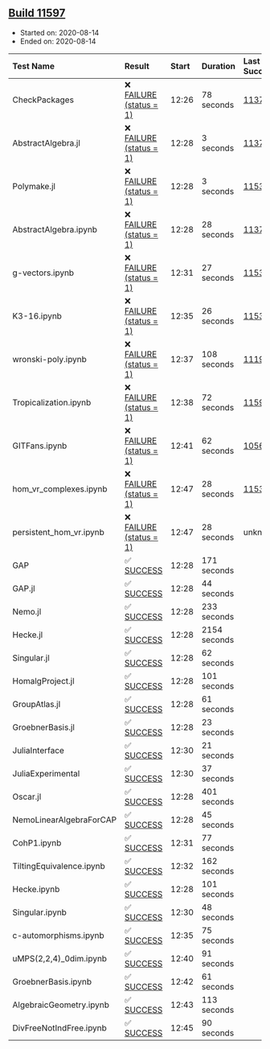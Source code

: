 ## [Build 11597](https://oscarci.mathematik.uni-kl.de/job/oscar/11597/)

* Started on: 2020-08-14
* Ended on: 2020-08-14

| Test Name    | Result | Start | Duration | Last Success | First Failure |
|:-------------|:-------|:------|:---------|:-------------|:--------------|
| CheckPackages | ❌ [FAILURE (status = 1)](https://oscarci.mathematik.uni-kl.de/job/oscar/11597/artifact/logs/build-11597/CheckPackages.log) | 12:26 | 78 seconds | [11376](https://oscarci.mathematik.uni-kl.de/job/oscar/11376/) | [11377](https://oscarci.mathematik.uni-kl.de/job/oscar/11377/) |
| AbstractAlgebra.jl | ❌ [FAILURE (status = 1)](https://oscarci.mathematik.uni-kl.de/job/oscar/11597/artifact/logs/build-11597/AbstractAlgebra.jl.log) | 12:28 | 3 seconds | [11376](https://oscarci.mathematik.uni-kl.de/job/oscar/11376/) | [11377](https://oscarci.mathematik.uni-kl.de/job/oscar/11377/) |
| Polymake.jl | ❌ [FAILURE (status = 1)](https://oscarci.mathematik.uni-kl.de/job/oscar/11597/artifact/logs/build-11597/Polymake.jl.log) | 12:28 | 3 seconds | [11532](https://oscarci.mathematik.uni-kl.de/job/oscar/11532/) | [11533](https://oscarci.mathematik.uni-kl.de/job/oscar/11533/) |
| AbstractAlgebra.ipynb | ❌ [FAILURE (status = 1)](https://oscarci.mathematik.uni-kl.de/job/oscar/11597/artifact/logs/build-11597/AbstractAlgebra.ipynb.log) | 12:28 | 28 seconds | [11376](https://oscarci.mathematik.uni-kl.de/job/oscar/11376/) | [11377](https://oscarci.mathematik.uni-kl.de/job/oscar/11377/) |
| g-vectors.ipynb | ❌ [FAILURE (status = 1)](https://oscarci.mathematik.uni-kl.de/job/oscar/11597/artifact/logs/build-11597/g-vectors.ipynb.log) | 12:31 | 27 seconds | [11532](https://oscarci.mathematik.uni-kl.de/job/oscar/11532/) | [11533](https://oscarci.mathematik.uni-kl.de/job/oscar/11533/) |
| K3-16.ipynb | ❌ [FAILURE (status = 1)](https://oscarci.mathematik.uni-kl.de/job/oscar/11597/artifact/logs/build-11597/K3-16.ipynb.log) | 12:35 | 26 seconds | [11532](https://oscarci.mathematik.uni-kl.de/job/oscar/11532/) | [11533](https://oscarci.mathematik.uni-kl.de/job/oscar/11533/) |
| wronski-poly.ipynb | ❌ [FAILURE (status = 1)](https://oscarci.mathematik.uni-kl.de/job/oscar/11597/artifact/logs/build-11597/wronski-poly.ipynb.log) | 12:37 | 108 seconds | [11192](https://oscarci.mathematik.uni-kl.de/job/oscar/11192/) | [11193](https://oscarci.mathematik.uni-kl.de/job/oscar/11193/) |
| Tropicalization.ipynb | ❌ [FAILURE (status = 1)](https://oscarci.mathematik.uni-kl.de/job/oscar/11597/artifact/logs/build-11597/Tropicalization.ipynb.log) | 12:38 | 72 seconds | [11594](https://oscarci.mathematik.uni-kl.de/job/oscar/11594/) | [11595](https://oscarci.mathematik.uni-kl.de/job/oscar/11595/) |
| GITFans.ipynb | ❌ [FAILURE (status = 1)](https://oscarci.mathematik.uni-kl.de/job/oscar/11597/artifact/logs/build-11597/GITFans.ipynb.log) | 12:41 | 62 seconds | [10566](https://oscarci.mathematik.uni-kl.de/job/oscar/10566/) | [10567](https://oscarci.mathematik.uni-kl.de/job/oscar/10567/) |
| hom_vr_complexes.ipynb | ❌ [FAILURE (status = 1)](https://oscarci.mathematik.uni-kl.de/job/oscar/11597/artifact/logs/build-11597/hom_vr_complexes.ipynb.log) | 12:47 | 28 seconds | [11532](https://oscarci.mathematik.uni-kl.de/job/oscar/11532/) | [11533](https://oscarci.mathematik.uni-kl.de/job/oscar/11533/) |
| persistent_hom_vr.ipynb | ❌ [FAILURE (status = 1)](https://oscarci.mathematik.uni-kl.de/job/oscar/11597/artifact/logs/build-11597/persistent_hom_vr.ipynb.log) | 12:47 | 28 seconds | unknown | unknown |
| GAP | ✅ [SUCCESS](https://oscarci.mathematik.uni-kl.de/job/oscar/11597/artifact/logs/build-11597/GAP.log) | 12:28 | 171 seconds |  |  |
| GAP.jl | ✅ [SUCCESS](https://oscarci.mathematik.uni-kl.de/job/oscar/11597/artifact/logs/build-11597/GAP.jl.log) | 12:28 | 44 seconds |  |  |
| Nemo.jl | ✅ [SUCCESS](https://oscarci.mathematik.uni-kl.de/job/oscar/11597/artifact/logs/build-11597/Nemo.jl.log) | 12:28 | 233 seconds |  |  |
| Hecke.jl | ✅ [SUCCESS](https://oscarci.mathematik.uni-kl.de/job/oscar/11597/artifact/logs/build-11597/Hecke.jl.log) | 12:28 | 2154 seconds |  |  |
| Singular.jl | ✅ [SUCCESS](https://oscarci.mathematik.uni-kl.de/job/oscar/11597/artifact/logs/build-11597/Singular.jl.log) | 12:28 | 62 seconds |  |  |
| HomalgProject.jl | ✅ [SUCCESS](https://oscarci.mathematik.uni-kl.de/job/oscar/11597/artifact/logs/build-11597/HomalgProject.jl.log) | 12:28 | 101 seconds |  |  |
| GroupAtlas.jl | ✅ [SUCCESS](https://oscarci.mathematik.uni-kl.de/job/oscar/11597/artifact/logs/build-11597/GroupAtlas.jl.log) | 12:28 | 61 seconds |  |  |
| GroebnerBasis.jl | ✅ [SUCCESS](https://oscarci.mathematik.uni-kl.de/job/oscar/11597/artifact/logs/build-11597/GroebnerBasis.jl.log) | 12:28 | 23 seconds |  |  |
| JuliaInterface | ✅ [SUCCESS](https://oscarci.mathematik.uni-kl.de/job/oscar/11597/artifact/logs/build-11597/JuliaInterface.log) | 12:30 | 21 seconds |  |  |
| JuliaExperimental | ✅ [SUCCESS](https://oscarci.mathematik.uni-kl.de/job/oscar/11597/artifact/logs/build-11597/JuliaExperimental.log) | 12:30 | 37 seconds |  |  |
| Oscar.jl | ✅ [SUCCESS](https://oscarci.mathematik.uni-kl.de/job/oscar/11597/artifact/logs/build-11597/Oscar.jl.log) | 12:28 | 401 seconds |  |  |
| NemoLinearAlgebraForCAP | ✅ [SUCCESS](https://oscarci.mathematik.uni-kl.de/job/oscar/11597/artifact/logs/build-11597/NemoLinearAlgebraForCAP.log) | 12:28 | 45 seconds |  |  |
| CohP1.ipynb | ✅ [SUCCESS](https://oscarci.mathematik.uni-kl.de/job/oscar/11597/artifact/logs/build-11597/CohP1.ipynb.log) | 12:31 | 77 seconds |  |  |
| TiltingEquivalence.ipynb | ✅ [SUCCESS](https://oscarci.mathematik.uni-kl.de/job/oscar/11597/artifact/logs/build-11597/TiltingEquivalence.ipynb.log) | 12:32 | 162 seconds |  |  |
| Hecke.ipynb | ✅ [SUCCESS](https://oscarci.mathematik.uni-kl.de/job/oscar/11597/artifact/logs/build-11597/Hecke.ipynb.log) | 12:28 | 101 seconds |  |  |
| Singular.ipynb | ✅ [SUCCESS](https://oscarci.mathematik.uni-kl.de/job/oscar/11597/artifact/logs/build-11597/Singular.ipynb.log) | 12:30 | 48 seconds |  |  |
| c-automorphisms.ipynb | ✅ [SUCCESS](https://oscarci.mathematik.uni-kl.de/job/oscar/11597/artifact/logs/build-11597/c-automorphisms.ipynb.log) | 12:35 | 75 seconds |  |  |
| uMPS(2,2,4)_0dim.ipynb | ✅ [SUCCESS](https://oscarci.mathematik.uni-kl.de/job/oscar/11597/artifact/logs/build-11597/uMPS-2-2-4-_0dim.ipynb.log) | 12:40 | 91 seconds |  |  |
| GroebnerBasis.ipynb | ✅ [SUCCESS](https://oscarci.mathematik.uni-kl.de/job/oscar/11597/artifact/logs/build-11597/GroebnerBasis.ipynb.log) | 12:42 | 61 seconds |  |  |
| AlgebraicGeometry.ipynb | ✅ [SUCCESS](https://oscarci.mathematik.uni-kl.de/job/oscar/11597/artifact/logs/build-11597/AlgebraicGeometry.ipynb.log) | 12:43 | 113 seconds |  |  |
| DivFreeNotIndFree.ipynb | ✅ [SUCCESS](https://oscarci.mathematik.uni-kl.de/job/oscar/11597/artifact/logs/build-11597/DivFreeNotIndFree.ipynb.log) | 12:45 | 90 seconds |  |  |

